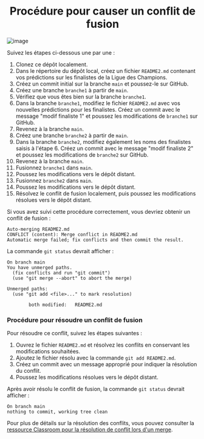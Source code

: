 <div align="center">

# Procédure pour causer un conflit de fusion

</div>

![image](https://github.com/BTS-CIEL-1/TP-test-GitHub/assets/133788665/e59b2850-64cf-49b9-be71-e0f98e98661e)


Suivez les étapes ci-dessous une par une :

1. Clonez ce dépôt localement.
2. Dans le répertoire du dépôt local, créez un fichier `README2.md` contenant vos prédictions sur les finalistes de la Ligue des Champions.
3. Créez un commit initial sur la branche `main` et poussez-le sur GitHub.
4. Créez une branche `branche1` à partir de `main`.
5. Vérifiez que vous êtes bien sur la branche `branche1`.
6. Dans la branche `branche1`, modifiez le fichier `README2.md` avec vos nouvelles prédictions pour les finalistes. Créez un commit avec le message "modif finaliste 1" et poussez les modifications de `branche1` sur GitHub.
7. Revenez à la branche `main`.
8. Créez une branche `branche2` à partir de `main`.
9. Dans la branche `branche2`, modifiez également les noms des finalistes saisis à l'étape 6. Créez un commit avec le message "modif finaliste 2" et poussez les modifications de `branche2` sur GitHub.
10. Revenez à la branche `main`.
11. Fusionnez `branche1` dans `main`.
12. Poussez les modifications vers le dépôt distant.
13. Fusionnez `branche2` dans `main`.
14. Poussez les modifications vers le dépôt distant.
15. Résolvez le conflit de fusion localement, puis poussez les modifications résolues vers le dépôt distant.

Si vous avez suivi cette procédure correctement, vous devriez obtenir un conflit de fusion :

```
Auto-merging README2.md
CONFLICT (content): Merge conflict in README2.md
Automatic merge failed; fix conflicts and then commit the result.
```

La commande `git status` devrait afficher :

```
On branch main
You have unmerged paths.
  (fix conflicts and run "git commit")
  (use "git merge --abort" to abort the merge)

Unmerged paths:
  (use "git add <file>..." to mark resolution)

        both modified:   README2.md
```

### Procédure pour résoudre un conflit de fusion

Pour résoudre ce conflit, suivez les étapes suivantes :

1. Ouvrez le fichier `README2.md` et résolvez les conflits en conservant les modifications souhaitées.
2. Ajoutez le fichier résolu avec la commande `git add README2.md`.
3. Créez un commit avec un message approprié pour indiquer la résolution du conflit.
4. Poussez les modifications résolues vers le dépôt distant.

Après avoir résolu le conflit de fusion, la commande `git status` devrait afficher :

```
On branch main
nothing to commit, working tree clean
```

Pour plus de détails sur la résolution des conflits, vous pouvez consulter la [ressource Classroom pour la résolution de conflit lors d'un merge](https://openclassrooms.com/fr/courses/7688581-devenez-un-expert-de-git-et-github/7851552-resolvez-les-conflits-avec-git).
